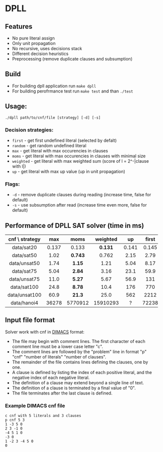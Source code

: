 # DPLL
## Features
* No pure literal assign
* Only unit propagation
* No recursive, uses decisions stack
* Different decision heuristics
* Preprocessing (remove duplicate clauses and subsumption)

## Build
* For building dpll application run `make dpll`
* For building perofrmance test run `make test` and than `./test`

## Usage:
`./dpll path/to/cnf/file [strategy] [-d] [-s]`

### Decision strategies:
* `first` - get first undefined literal (selected by defalt)
* `random` - get random undefined literal
* `max` - get literal with max occurencies in clauses
* `moms` - get literal with max occurencies in clauses with minimal size
* `weighted` - get literal with max weighted sum (score of l = 2^-|clause with l|)
* `up` - get literal with max up value (up in unit propagation)

### Flags:
* `-d` - remove duplicate clauses during reading (increase time, false for default)
* `-s` - use subsumption after read (increase time even more, false for default)

## Performance of DPLL SAT solver (time in ms)
|  cnf \ strategy |     max |    moms |weighted |      up |   first |  random |
|        :-:      |     :-: |     :-: |     :-: |     :-: |     :-: |     :-: |
|      data/sat20 |   0.137 |   0.133 |   **0.131** |   0.141 |   0.145 |    0.142 |
|      data/sat50 |    1.02 | **0.743** |    0.762 |    2.15 |    2.79 |     3.34 |
|    data/unsat50 |    1.74 |  **1.15** |    1.21 |    5.04 |    8.17 |     8.7 |
|      data/sat75 |    5.04 |  **2.84** |    3.16 |    23.1 |    59.9 |    55.7 |
|    data/unsat75 |    11.0 |  **5.27** |    5.67 |    56.9 |     131 |     150 |
|     data/sat100 |    24.8 |  **8.78** |    10.4 |     176 |     770 |     837 |
|   data/unsat100 |    60.9 |  **21.3** |    25.0 |     562 | 2212 | 2431 |
|     data/hanoi4 |   36278 | 5770912 | 15910293 |       ? |   72238 | 84937 |


## Input file format
Solver work with cnf in <a href="https://people.sc.fsu.edu/~jburkardt/data/cnf/cnf.html">DIMACS</a> format:

* The file may begin with comment lines. The first character of each comment line must be a lower case letter "c".
* The comment lines are followed by the "problem" line in format "p" "cnf" "number of literals" "number of clauses".
* The remainder of the file contains lines defining the clauses, one by one.
* A clause is defined by listing the index of each positive literal, and the negative index of each negative literal.
* The definition of a clause may extend beyond a single line of text.
* The definition of a clause is terminated by a final value of "0".
* The file terminates after the last clause is defined.

### Example DIMACS cnf file
```
c cnf with 5 literals and 3 clauses
p cnf 5 3
1 -3 5 0
2 3 -1 0
-4 5 1 0
-3 0
1 -2 3 -4 5 0
0
```
